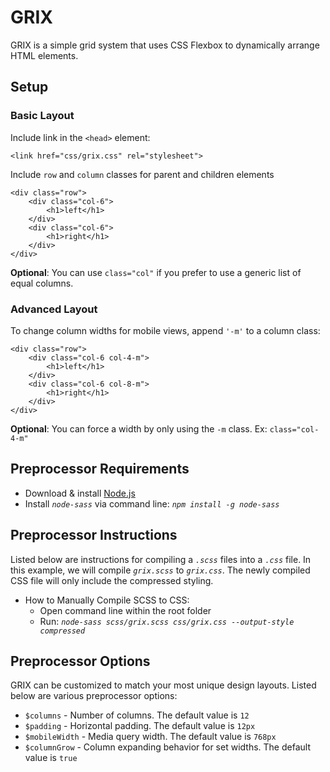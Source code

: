 # GRIX

GRIX is a simple grid system that uses CSS Flexbox to dynamically arrange HTML elements.

## Setup

### Basic Layout

Include link in the ```<head>``` element:
```
<link href="css/grix.css" rel="stylesheet">
```
Include ```row``` and ```column``` classes for parent and children elements

```
<div class="row">
    <div class="col-6">
        <h1>left</h1>
    </div>
    <div class="col-6">
        <h1>right</h1>
    </div>
</div>
```

**Optional**: You can use ```class="col"``` if you prefer to use a generic list of equal columns.

### Advanced Layout

To change column widths for mobile views, append ```'-m'``` to a column class:
```
<div class="row">
    <div class="col-6 col-4-m">
        <h1>left</h1>
    </div>
    <div class="col-6 col-8-m">
        <h1>right</h1>
    </div>
</div>
```

**Optional**: You can force a width by only using the ```-m``` class. Ex: ```class="col-4-m"```

## Preprocessor Requirements

 - Download & install [Node.js](https://nodejs.org/en/download/)
 - Install *```node-sass```* via command line: *```npm install -g node-sass```*

## Preprocessor Instructions

Listed below are instructions for compiling a *```.scss```* files into a *```.css```* file. In this example, we will compile *```grix.scss```* to *```grix.css```*. The newly compiled CSS file will only include the compressed styling.

 - How to Manually Compile SCSS to CSS:
   - Open command line within the root folder
   - Run: *```node-sass scss/grix.scss css/grix.css --output-style compressed```*

## Preprocessor Options

GRIX can be customized to match your most unique design layouts. Listed below are various preprocessor options:

 - ```$columns``` - Number of columns. The default value is ```12```
 - ```$padding``` - Horizontal padding. The default value is ```12px```
 - ```$mobileWidth``` - Media query width. The default value is ```768px```
 - ```$columnGrow``` - Column expanding behavior for set widths. The default value is ```true```